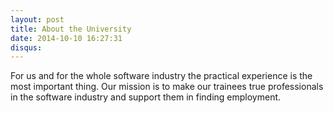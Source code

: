 ```yaml
---
layout: post
title: About the University
date: 2014-10-10 16:27:31
disqus: 
---
```


For us and for the whole software industry the practical experience is the most important thing. Our mission is to make our trainees true professionals in the software industry and support them in finding employment.

